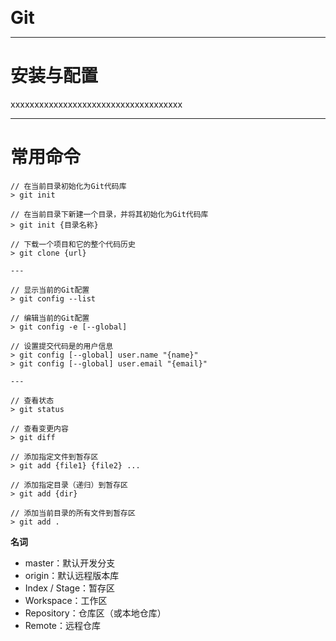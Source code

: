 <b style="font-size: 2em">Git</b>

---

# 安装与配置

xxxxxxxxxxxxxxxxxxxxxxxxxxxxxxxxxxxx

---

# 常用命令

```text
// 在当前目录初始化为Git代码库
> git init

// 在当前目录下新建一个目录，并将其初始化为Git代码库
> git init {目录名称}

// 下载一个项目和它的整个代码历史
> git clone {url}

---

// 显示当前的Git配置
> git config --list

// 编辑当前的Git配置
> git config -e [--global]

// 设置提交代码是的用户信息
> git config [--global] user.name "{name}"
> git config [--global] user.email "{email}"

---

// 查看状态
> git status

// 查看变更内容
> git diff

// 添加指定文件到暂存区
> git add {file1} {file2} ...

// 添加指定目录（递归）到暂存区
> git add {dir}

// 添加当前目录的所有文件到暂存区
> git add .

```

**名词**

* master：默认开发分支
* origin：默认远程版本库
* Index / Stage：暂存区
* Workspace：工作区
* Repository：仓库区（或本地仓库）
* Remote：远程仓库
